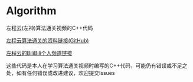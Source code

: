 # Algorithm
左程云(左神)算法通关视频的C++代码

[左程云算法通关的资料链接(GitHub)](https://github.com/algorithmzuo/algorithm-journey)

[左程云的BiliBili个人频道链接](https://space.bilibili.com/8888480)

这些代码是本人在学习算法通关视频时编写的C++代码，可能仍有错误或不足之处，如有任何错误或改进建议，欢迎提交Issues
